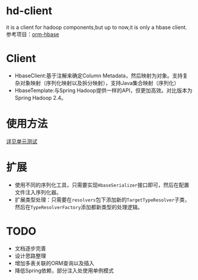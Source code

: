 # hd-client
it is a client for hadoop components,but up to now,it is only a hbase client.
参考项目：[orm-hbase](https://github.com/zacharyzhanghao/orm-hbase)

# Client
- HbaseClient:基于注解来确定Column Metadata，然后映射为对象。支持复杂对象映射（序列化映射以及拆分映射），支持Java集合映射（序列化）
- HbaseTemplate:与Spring Hadoop提供一样的API，但更加高效。对比版本为Spring Hadoop 2.4。

# 使用方法
[详见单元测试](https://github.com/Paleozoic/hd-client/tree/master/src/test/java/com/maxplus1/test/hbase)

# 扩展
- 使用不同的序列化工具，只需要实现`HbaseSerializer`接口即可，然后在配置文件注入序列化器。
- 扩展类型处理：只需要在`resolvers`包下添加新的`TargetTypeResolver`子类，然后在`TypeResolverFactory`添加都新类型的处理逻辑。

# TODO
- 文档逐步完善
- 设计思路整理
- 增加多表关联的ORM查询以及插入
- 降低Spring依赖，部分注入处使用单例模式
